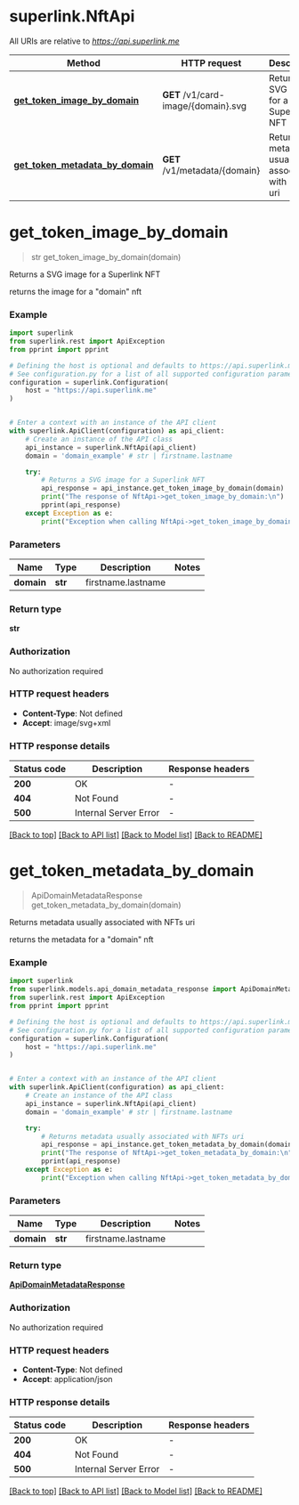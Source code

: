 # superlink.NftApi

All URIs are relative to *https://api.superlink.me*

Method | HTTP request | Description
------------- | ------------- | -------------
[**get_token_image_by_domain**](NftApi.md#get_token_image_by_domain) | **GET** /v1/card-image/{domain}.svg | Returns a SVG image for a Superlink NFT
[**get_token_metadata_by_domain**](NftApi.md#get_token_metadata_by_domain) | **GET** /v1/metadata/{domain} | Returns metadata usually associated with NFTs uri


# **get_token_image_by_domain**
> str get_token_image_by_domain(domain)

Returns a SVG image for a Superlink NFT

returns the image for a \"domain\" nft

### Example


```python
import superlink
from superlink.rest import ApiException
from pprint import pprint

# Defining the host is optional and defaults to https://api.superlink.me
# See configuration.py for a list of all supported configuration parameters.
configuration = superlink.Configuration(
    host = "https://api.superlink.me"
)


# Enter a context with an instance of the API client
with superlink.ApiClient(configuration) as api_client:
    # Create an instance of the API class
    api_instance = superlink.NftApi(api_client)
    domain = 'domain_example' # str | firstname.lastname

    try:
        # Returns a SVG image for a Superlink NFT
        api_response = api_instance.get_token_image_by_domain(domain)
        print("The response of NftApi->get_token_image_by_domain:\n")
        pprint(api_response)
    except Exception as e:
        print("Exception when calling NftApi->get_token_image_by_domain: %s\n" % e)
```



### Parameters


Name | Type | Description  | Notes
------------- | ------------- | ------------- | -------------
 **domain** | **str**| firstname.lastname | 

### Return type

**str**

### Authorization

No authorization required

### HTTP request headers

 - **Content-Type**: Not defined
 - **Accept**: image/svg+xml

### HTTP response details

| Status code | Description | Response headers |
|-------------|-------------|------------------|
**200** | OK |  -  |
**404** | Not Found |  -  |
**500** | Internal Server Error |  -  |

[[Back to top]](#) [[Back to API list]](../README.md#documentation-for-api-endpoints) [[Back to Model list]](../README.md#documentation-for-models) [[Back to README]](../README.md)

# **get_token_metadata_by_domain**
> ApiDomainMetadataResponse get_token_metadata_by_domain(domain)

Returns metadata usually associated with NFTs uri

returns the metadata for a \"domain\" nft

### Example


```python
import superlink
from superlink.models.api_domain_metadata_response import ApiDomainMetadataResponse
from superlink.rest import ApiException
from pprint import pprint

# Defining the host is optional and defaults to https://api.superlink.me
# See configuration.py for a list of all supported configuration parameters.
configuration = superlink.Configuration(
    host = "https://api.superlink.me"
)


# Enter a context with an instance of the API client
with superlink.ApiClient(configuration) as api_client:
    # Create an instance of the API class
    api_instance = superlink.NftApi(api_client)
    domain = 'domain_example' # str | firstname.lastname

    try:
        # Returns metadata usually associated with NFTs uri
        api_response = api_instance.get_token_metadata_by_domain(domain)
        print("The response of NftApi->get_token_metadata_by_domain:\n")
        pprint(api_response)
    except Exception as e:
        print("Exception when calling NftApi->get_token_metadata_by_domain: %s\n" % e)
```



### Parameters


Name | Type | Description  | Notes
------------- | ------------- | ------------- | -------------
 **domain** | **str**| firstname.lastname | 

### Return type

[**ApiDomainMetadataResponse**](ApiDomainMetadataResponse.md)

### Authorization

No authorization required

### HTTP request headers

 - **Content-Type**: Not defined
 - **Accept**: application/json

### HTTP response details

| Status code | Description | Response headers |
|-------------|-------------|------------------|
**200** | OK |  -  |
**404** | Not Found |  -  |
**500** | Internal Server Error |  -  |

[[Back to top]](#) [[Back to API list]](../README.md#documentation-for-api-endpoints) [[Back to Model list]](../README.md#documentation-for-models) [[Back to README]](../README.md)

